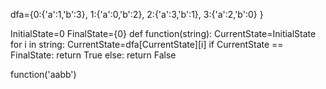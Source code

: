


dfa={0:{'a':1,'b':3},
     1:{'a':0,'b':2},
     2:{'a':3,'b':1},
     3:{'a':2,'b':0}
     }
     
InitialState=0
FinalState={0}
def function(string):
    CurrentState=InitialState
    for i in string:
        CurrentState=dfa[CurrentState][i]
    if CurrentState == FinalState:
        return True
    else:
        return False
    
function('aabb')             
